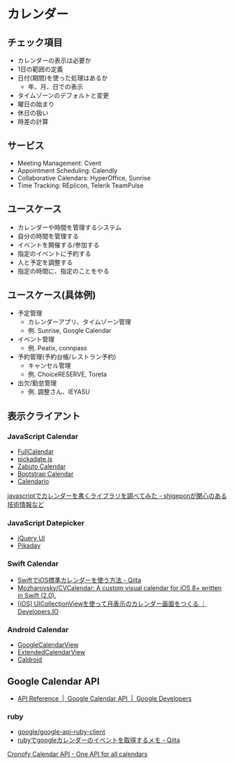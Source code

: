 # カレンダー

## チェック項目

* カレンダーの表示は必要か
* 1日の範囲の定義
* 日付(期間)を使った処理はあるか
	* 年、月、日での表示
* タイムゾーンのデフォルトと変更
* 曜日の始まり
* 休日の扱い
* 時差の計算

## サービス

* Meeting Management: Cvent
* Appointment Scheduling: Calendly
* Collaborative Calendars: HyperOffice, Sunrise
* Time Tracking: REplicon, Telerik TeamPulse

## ユースケース

* カレンダーや時間を管理するシステム
* 自分の時間を管理する
* イベントを開催する/参加する
* 指定のイベントに予約する
* 人と予定を調整する
* 指定の時間に、指定のことをやる

## ユースケース(具体例)

* 予定管理
	* カレンダーアプリ、タイムゾーン管理
	* 例. Sunrise, Google Calendar
* イベント管理
	* 例. Peatix, connpass
* 予約管理(予約台帳/レストラン予約)
	* キャンセル管理
	* 例. ChoiceRESERVE, Toreta
* 出欠/勤怠管理
	* 例. 調整さん、IEYASU

## 表示クライアント

### JavaScript Calendar

* [FullCalendar](http://fullcalendar.io/)
* [pickadate.js](http://amsul.ca/pickadate.js/)
* [Zabuto Calendar](https://github.com/zabuto/calendar)
* [Bootstrap Calendar](https://github.com/Serhioromano/bootstrap-calendar)
* [Calendario](https://github.com/codrops/Calendario)

[javascriptでカレンダーを書くライブラリを調べてみた - shigeponが関心のある技術情報など](http://blog.shigepon.info/blog/2014/12/17/check-table-library/#.V0moYZOLTeQ)

### JavaScript Datepicker

* [jQuery UI](https://jqueryui.com/datepicker/)
* [Pikaday](https://github.com/dbushell/Pikaday)

### Swift Calendar

* [SwiftでiOS標準カレンダーを使う方法 - Qiita](http://qiita.com/katzhide/items/47b06736c5bfe60f25d0)
* [Mozharovsky/CVCalendar: A custom visual calendar for iOS 8+ written in Swift (2.0).](https://github.com/Mozharovsky/CVCalendar)
* [[iOS] UICollectionViewを使って月表示のカレンダー画面をつくる ｜ Developers.IO](http://dev.classmethod.jp/smartphone/how-to-calendar-ui-with-uicollectionview/)

### Android Calendar

* [GoogleCalendarView](https://github.com/tyczj/GoogleCalendarView)
* [ExtendedCalendarView](https://github.com/tyczj/ExtendedCalendarView)
* [Caldroid](https://github.com/roomorama/Caldroid)

## Google Calendar API

* [API Reference  |  Google Calendar API  |  Google Developers](https://developers.google.com/google-apps/calendar/v3/reference/#CalendarList)

### ruby

* [google/google-api-ruby-client](https://github.com/google/google-api-ruby-client)
* [rubyでgoogleカレンダーのイベントを取得するメモ - Qiita](http://qiita.com/mechamogera/items/bf2ed20e332dc31d2352)

[Cronofy Calendar API \- One API for all calendars](https://www.cronofy.com/)